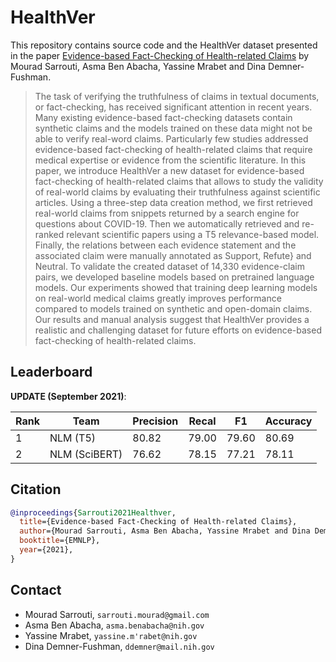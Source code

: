 # HealthVer

This repository contains source code and the HealthVer dataset presented in the paper [Evidence-based Fact-Checking of Health-related Claims]() by Mourad Sarrouti, Asma Ben Abacha, Yassine Mrabet and Dina Demner-Fushman.

> The task of verifying the truthfulness of claims in textual documents, or fact-checking, has received significant attention in recent years. Many existing evidence-based fact-checking datasets contain synthetic claims and the models trained on these data might not be able to verify real-word claims. Particularly few studies addressed evidence-based fact-checking of health-related claims that require medical expertise or evidence from the scientific literature.
In this paper, we introduce HealthVer a new dataset for evidence-based fact-checking of health-related claims that allows to study the validity of real-world claims by evaluating their truthfulness against scientific articles. Using a three-step data creation method, we first retrieved real-world claims from snippets returned by a search engine for questions about COVID-19. Then we automatically retrieved and re-ranked relevant scientific papers using a T5 relevance-based model. Finally, the relations between each evidence statement and the associated claim were manually annotated as Support, Refute} and Neutral. To validate the created dataset of 14,330 evidence-claim pairs, we developed baseline models based on pretrained language models. Our experiments showed that training deep learning models on real-world medical claims greatly improves performance compared to models trained on synthetic and open-domain claims. Our results and manual analysis suggest that HealthVer provides a realistic and challenging dataset for future efforts on evidence-based fact-checking of health-related claims.

## Leaderboard

**UPDATE (September 2021)**:

Rank | Team | Precision | Recal | F1 | Accuracy 
--- | --- | --- | --- |--- |--- 
1 | NLM (T5) | 80.82|79.00|79.60|80.69
2 | NLM (SciBERT) | 76.62|78.15|77.21|78.11

## Citation

```bibtex
@inproceedings{Sarrouti2021Healthver,
  title={Evidence-based Fact-Checking of Health-related Claims},
  author={Mourad Sarrouti, Asma Ben Abacha, Yassine Mrabet and Dina Demner-Fushman},
  booktitle={EMNLP},
  year={2021},
}
```

## Contact

- Mourad Sarrouti, `sarrouti.mourad@gmail.com`
- Asma Ben Abacha, `asma.benabacha@nih.gov`
- Yassine Mrabet, `yassine.m'rabet@nih.gov`
- Dina Demner-Fushman, `ddemner@mail.nih.gov`
